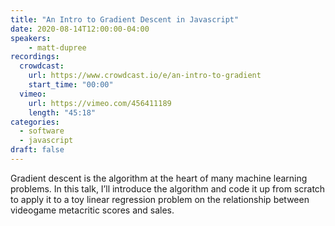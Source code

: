 ```yaml
---
title: "An Intro to Gradient Descent in Javascript"
date: 2020-08-14T12:00:00-04:00
speakers:
    - matt-dupree
recordings:
  crowdcast:
    url: https://www.crowdcast.io/e/an-intro-to-gradient
    start_time: "00:00"
  vimeo:
    url: https://vimeo.com/456411189
    length: "45:18"
categories:
  - software
  - javascript
draft: false
---
```


Gradient descent is the algorithm at the heart of many machine learning problems. In this talk, I’ll introduce the algorithm and code it up from scratch to apply it to a toy linear regression problem on the relationship between videogame metacritic scores and sales.
